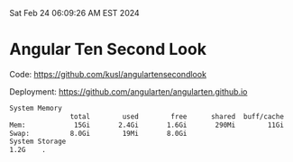Sat Feb 24 06:09:26 AM EST 2024

# Angular Ten Second Look

Code: https://github.com/kusl/angulartensecondlook

Deployment: https://github.com/angularten/angularten.github.io

```bash
System Memory
               total        used        free      shared  buff/cache   available
Mem:            15Gi       2.4Gi       1.6Gi       290Mi        11Gi        12Gi
Swap:          8.0Gi        19Mi       8.0Gi
System Storage
1.2G	.

